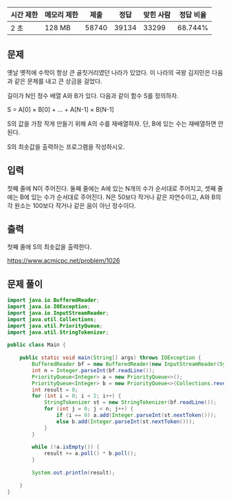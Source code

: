|시간 제한|메모리 제한|제출|정답|맞힌 사람|정답 비율|
|---|---|---|---|---|---|
|2 초|128 MB|58740|39134|33299|68.744%|

## 문제

옛날 옛적에 수학이 항상 큰 골칫거리였던 나라가 있었다. 이 나라의 국왕 김지민은 다음과 같은 문제를 내고 큰 상금을 걸었다.

길이가 N인 정수 배열 A와 B가 있다. 다음과 같이 함수 S를 정의하자.

S = A[0] × B[0] + ... + A[N-1] × B[N-1]

S의 값을 가장 작게 만들기 위해 A의 수를 재배열하자. 단, B에 있는 수는 재배열하면 안 된다.

S의 최솟값을 출력하는 프로그램을 작성하시오.

## 입력

첫째 줄에 N이 주어진다. 둘째 줄에는 A에 있는 N개의 수가 순서대로 주어지고, 셋째 줄에는 B에 있는 수가 순서대로 주어진다. N은 50보다 작거나 같은 자연수이고, A와 B의 각 원소는 100보다 작거나 같은 음이 아닌 정수이다.

## 출력

첫째 줄에 S의 최솟값을 출력한다.

https://www.acmicpc.net/problem/1026

## 문제 풀이

```java
import java.io.BufferedReader;  
import java.io.IOException;  
import java.io.InputStreamReader;  
import java.util.Collections;  
import java.util.PriorityQueue;  
import java.util.StringTokenizer;  
  
public class Main {  
  
    public static void main(String[] args) throws IOException {  
        BufferedReader bf = new BufferedReader(new InputStreamReader(System.in));  
        int n = Integer.parseInt(bf.readLine());  
        PriorityQueue<Integer> a = new PriorityQueue<>();  
        PriorityQueue<Integer> b = new PriorityQueue<>(Collections.reverseOrder());  
        int result = 0;  
        for (int i = 0; i < 2; i++) {  
            StringTokenizer st = new StringTokenizer(bf.readLine());  
            for (int j = 0; j < n; j++) {  
                if (i == 0) a.add(Integer.parseInt(st.nextToken()));  
                else b.add(Integer.parseInt(st.nextToken()));  
            }  
        }  
  
        while (!a.isEmpty()) {  
            result += a.poll() * b.poll();  
        }  
  
        System.out.println(result);  
  
    }  
}
```